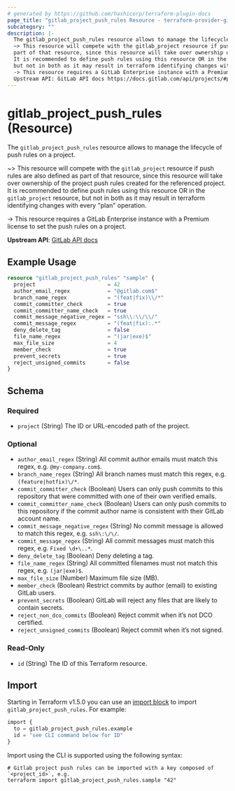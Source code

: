 ```yaml
---
# generated by https://github.com/hashicorp/terraform-plugin-docs
page_title: "gitlab_project_push_rules Resource - terraform-provider-gitlab"
subcategory: ""
description: |-
  The gitlab_project_push_rules resource allows to manage the lifecycle of push rules on a project.
  ~> This resource will compete with the gitlab_project resource if push rules are also defined as
  part of that resource, since this resource will take over ownership of the project push rules created for the referenced project.
  It is recommended to define push rules using this resource OR in the gitlab_project resource,
  but not in both as it may result in terraform identifying changes with every "plan" operation.
  -> This resource requires a GitLab Enterprise instance with a Premium license to set the push rules on a project.
  Upstream API: GitLab API docs https://docs.gitlab.com/api/projects/#push-rules
---
```


# gitlab_project_push_rules (Resource)

The `gitlab_project_push_rules` resource allows to manage the lifecycle of push rules on a project.

~> This resource will compete with the `gitlab_project` resource if push rules are also defined as 
   part of that resource, since this resource will take over ownership of the project push rules created for the referenced project.
   It is recommended to define push rules using this resource OR in the `gitlab_project` resource, 
   but not in both as it may result in terraform identifying changes with every "plan" operation.

-> This resource requires a GitLab Enterprise instance with a Premium license to set the push rules on a project.

**Upstream API**: [GitLab API docs](https://docs.gitlab.com/api/projects/#push-rules)

## Example Usage

```terraform
resource "gitlab_project_push_rules" "sample" {
  project                       = 42
  author_email_regex            = "@gitlab.com$"
  branch_name_regex             = "(feat|fix)\\/*"
  commit_committer_check        = true
  commit_committer_name_check   = true
  commit_message_negative_regex = "ssh\\:\\/\\/"
  commit_message_regex          = "(feat|fix):.*"
  deny_delete_tag               = false
  file_name_regex               = "(jar|exe)$"
  max_file_size                 = 4
  member_check                  = true
  prevent_secrets               = true
  reject_unsigned_commits       = false
}
```

<!-- schema generated by tfplugindocs -->
## Schema

### Required

- `project` (String) The ID or URL-encoded path of the project.

### Optional

- `author_email_regex` (String) All commit author emails must match this regex, e.g. `@my-company.com$`.
- `branch_name_regex` (String) All branch names must match this regex, e.g. `(feature|hotfix)\/*`.
- `commit_committer_check` (Boolean) Users can only push commits to this repository that were committed with one of their own verified emails.
- `commit_committer_name_check` (Boolean) Users can only push commits to this repository if the commit author name is consistent with their GitLab account name.
- `commit_message_negative_regex` (String) No commit message is allowed to match this regex, e.g. `ssh\:\/\/`.
- `commit_message_regex` (String) All commit messages must match this regex, e.g. `Fixed \d+\..*`.
- `deny_delete_tag` (Boolean) Deny deleting a tag.
- `file_name_regex` (String) All committed filenames must not match this regex, e.g. `(jar|exe)$`.
- `max_file_size` (Number) Maximum file size (MB).
- `member_check` (Boolean) Restrict commits by author (email) to existing GitLab users.
- `prevent_secrets` (Boolean) GitLab will reject any files that are likely to contain secrets.
- `reject_non_dco_commits` (Boolean) Reject commit when it’s not DCO certified.
- `reject_unsigned_commits` (Boolean) Reject commit when it’s not signed.

### Read-Only

- `id` (String) The ID of this Terraform resource.

## Import

Starting in Terraform v1.5.0 you can use an [import block](https://developer.hashicorp.com/terraform/language/import) to import `gitlab_project_push_rules`. For example:
```terraform
import {
  to = gitlab_project_push_rules.example
  id = "see CLI command below for ID"
}
```

Import using the CLI is supported using the following syntax:

```shell
# Gitlab project push rules can be imported with a key composed of `<project_id>`, e.g.
terraform import gitlab_project_push_rules.sample "42"
```
